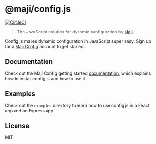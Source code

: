 # @maji/config.js

[![CircleCI](https://circleci.com/gh/majisoftware/config.js.svg?style=svg)](https://circleci.com/gh/majisoftware/config.js)

> The JavaScript solution for dynamic configuration by [Maji](https://maji.cloud/).

Config.js makes dynamic configuration in JavaScript super easy. Sign up for a [Maji Config](https://maji.cloud/products/config) account to get started.

## Documentation

Check out the Maji Config getting started [documentation](https://maji.cloud/docs/config), which explains how to install config.js and how to use it.

## Examples

Check out the `examples` directory to learn how to use config.js in a React app and an Express app.

## License

MIT
